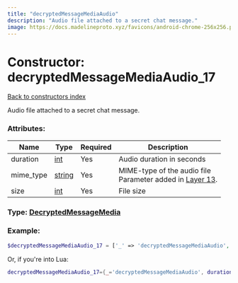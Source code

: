 ```yaml
---
title: "decryptedMessageMediaAudio"
description: "Audio file attached to a secret chat message."
image: https://docs.madelineproto.xyz/favicons/android-chrome-256x256.png
---
```

# Constructor: decryptedMessageMediaAudio\_17  
[Back to constructors index](index.md)



Audio file attached to a secret chat message.

### Attributes:

| Name     |    Type       | Required | Description |
|----------|---------------|----------|-------------|
|duration|[int](../types/int.md) | Yes|Audio duration in seconds|
|mime\_type|[string](../types/string.md) | Yes|MIME-type of the audio file<br>Parameter added in [Layer 13](https://core.telegram.org/api/layers#layer-13).|
|size|[int](../types/int.md) | Yes|File size|



### Type: [DecryptedMessageMedia](../types/DecryptedMessageMedia.md)


### Example:

```php
$decryptedMessageMediaAudio_17 = ['_' => 'decryptedMessageMediaAudio', 'duration' => int, 'mime_type' => 'string', 'size' => int];
```  


Or, if you're into Lua:

```lua
decryptedMessageMediaAudio_17={_='decryptedMessageMediaAudio', duration=int, mime_type='string', size=int}

```


